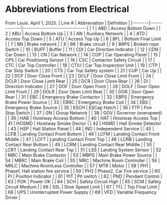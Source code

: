# Abbreviations from Electrical
From Louis. April 1, 2025. 
| Line # | Abbreviation | Definition                     |
|--------|--------------|--------------------------------|
| 1      | ABD          | Access Bottom Down             |
| 2      | ABU          | Access Bottom Up               |
| 3      | AN           | Auxiliary Network              |
| 4      | ATD          | Access Top Down                |
| 5      | ATU          | Access Top Up                  |
| 6      | BFL          | Bottom Final Limit             |
| 7      | BN           | Brake network                  |
| 8      | BR           | Brake circuit                  |
| 9      | BRPS         | Broken rope Switch             |
| 10     | BUFF         | Buffer                         |
| 11     | CDI          | Car Direction Indicator        |
| 12     | CDN          | Car Down                       |
| 13     | CN           | Car Network                    |
| 14     | COP          | Car Operating Panel            |
| 15     | CPS          | Car Positionng Sensor          |
| 16     | CSC          | Contactor Safety Circuit       |
| 17     | CTC          | Car Top Controller             |
| 18     | CTIU         | Car Top Inspection Unit        |
| 19     | CTP          | Car Stop Switch                |
| 20     | CTS          | Car Top Safety system          |
| 21     | CUP          | Car Up                         |
| 22     | DCF          | Door Close Front               |
| 23     | DCLF         | Door Close Limit Front         |
| 24     | DCLR         | Door Close Limit Rear          |
| 25     | DCR          | Door Close Rear                |
| 26     | DI           | Direction Indicator            |
| 27     | DOF          | Door Open Front                |
| 28     | DOLF         | Door Open Limit Front          |
| 29     | DOLR         | Door Open Limit Reat           |
| 30     | DOR          | Door Open Rear                 |
| 31     | EBC          | Emergency Brake Contactor      |
| 32     | EBPS         | Emergency Brake Power Source   |
| 33     | EBRC         | Emergency Brake Coil           |
| 34     | EBS          | Emergency Brake Source         |
| 35     | ESCH         | ESCap Hatch                    |
| 36     | FTP          | Fire Stop Switch               |
| 37     | GN           | Group Network                  |
| 38     | GOV          | Governor (overspeed)           |
| 39     | HAB          | Hoistway Access Bottom         |
| 40     | HAT          | Hoistway Access Top            |
| 41     | HOSMD        | Hoistway Smoke Dector          |
| 42     | HSMD         | Hall Smoke Detector            |
| 43     | HSP          | Hall Station Panel             |
| 44     | IND          | Independent Service            |
| 45     | LCFB         | Landing Contact Front Bottom   |
| 46     | LCFM         | Landing Contact Front Middle   |
| 47     | LCFT         | Landing Contact Front Top      |
| 48     | LCRB         | Landing Contact Rear Bottom    |
| 49     | LCRM         | Landing Contact Rear Middle    |
| 50     | LCRT         | Landing Contact Rear Top       |
| 51     | LSS          | Landing System Sensor          |
| 52     | MBC          | Main Brake Contactor           |
| 53     | MBPS         | Main Brake Power Source        |
| 54     | MBRC         | Main Brake Coil                |
| 55     | MRC          | Machine Room Controller        |
| 56     | MRLC         | Machine RoomLess Controller    |
| 57     | MTR          | Motor                          |
| 58     | PH1          | Phase1, Hall station fire service |
| 59     | PH2          | Phase2, Car Fire service       |
| 60     | PI           | Position Indicator             |
| 61     | PIT          | Pit switch                     |
| 62     | PND          | Pendant Control                |
| 63     | POK          | Power OK                       |
| 64     | SCH          | Safety Circuit High            |
| 65     | SCM          | Safety Circuit Medium          |
| 66     | SSL          | Slow Speed Limit               |
| 67     | TFL          | Top Final Limit                |
| 68     | UPS          | Uninterrupted Power Supply     |
| 69     | VFD          | Variable Frequency Driver      |

